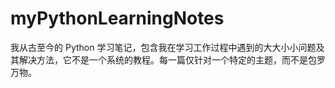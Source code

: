 # myPythonLearningNotes
我从古至今的 Python 学习笔记，包含我在学习工作过程中遇到的大大小小问题及其解决方法，它不是一个系统的教程。每一篇仅针对一个特定的主题，而不是包罗万物。
